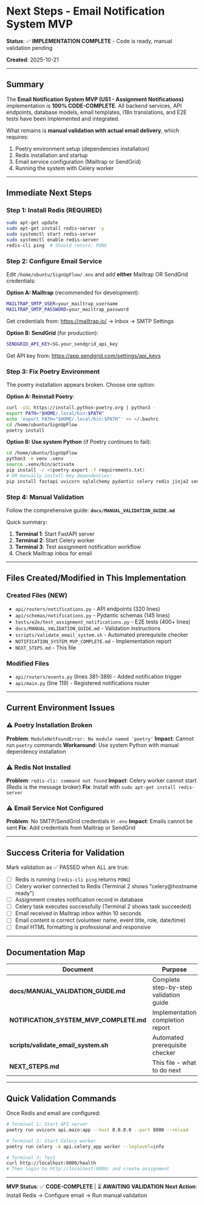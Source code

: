 # Next Steps - Email Notification System MVP

**Status**: ✅ **IMPLEMENTATION COMPLETE** - Code is ready, manual validation pending

**Created**: 2025-10-21

---

## Summary

The **Email Notification System MVP (US1 - Assignment Notifications)** implementation is **100% CODE-COMPLETE**. All backend services, API endpoints, database models, email templates, i18n translations, and E2E tests have been implemented and integrated.

What remains is **manual validation with actual email delivery**, which requires:
1. Poetry environment setup (dependencies installation)
2. Redis installation and startup
3. Email service configuration (Mailtrap or SendGrid)
4. Running the system with Celery worker

---

## Immediate Next Steps

### Step 1: Install Redis (REQUIRED)

```bash
sudo apt-get update
sudo apt-get install redis-server -y
sudo systemctl start redis-server
sudo systemctl enable redis-server
redis-cli ping  # Should return: PONG
```

### Step 2: Configure Email Service

Edit `/home/ubuntu/SignUpFlow/.env` and add **either** Mailtrap OR SendGrid credentials:

**Option A: Mailtrap** (recommended for development):
```bash
MAILTRAP_SMTP_USER=your_mailtrap_username
MAILTRAP_SMTP_PASSWORD=your_mailtrap_password
```

Get credentials from: https://mailtrap.io/ → Inbox → SMTP Settings

**Option B: SendGrid** (for production):
```bash
SENDGRID_API_KEY=SG.your_sendgrid_api_key
```

Get API key from: https://app.sendgrid.com/settings/api_keys

### Step 3: Fix Poetry Environment

The poetry installation appears broken. Choose one option:

**Option A: Reinstall Poetry**:
```bash
curl -sSL https://install.python-poetry.org | python3 -
export PATH="$HOME/.local/bin:$PATH"
echo 'export PATH="$HOME/.local/bin:$PATH"' >> ~/.bashrc
cd /home/ubuntu/SignUpFlow
poetry install
```

**Option B: Use system Python** (if Poetry continues to fail):
```bash
cd /home/ubuntu/SignUpFlow
python3 -m venv .venv
source .venv/bin/activate
pip install -r <(poetry export -f requirements.txt)
# OR manually install key dependencies:
pip install fastapi uvicorn sqlalchemy pydantic celery redis jinja2 sendgrid python-dotenv
```

### Step 4: Manual Validation

Follow the comprehensive guide: **`docs/MANUAL_VALIDATION_GUIDE.md`**

Quick summary:
1. **Terminal 1**: Start FastAPI server
2. **Terminal 2**: Start Celery worker
3. **Terminal 3**: Test assignment notification workflow
4. Check Mailtrap inbox for email

---

## Files Created/Modified in This Implementation

### Created Files (NEW)
- `api/routers/notifications.py` - API endpoints (320 lines)
- `api/schemas/notifications.py` - Pydantic schemas (145 lines)
- `tests/e2e/test_assignment_notifications.py` - E2E tests (400+ lines)
- `docs/MANUAL_VALIDATION_GUIDE.md` - Validation instructions
- `scripts/validate_email_system.sh` - Automated prerequisite checker
- `NOTIFICATION_SYSTEM_MVP_COMPLETE.md` - Implementation report
- `NEXT_STEPS.md` - This file

### Modified Files
- `api/routers/events.py` (lines 381-389) - Added notification trigger
- `api/main.py` (line 119) - Registered notifications router

---

## Current Environment Issues

### ⚠️ Poetry Installation Broken
**Problem**: `ModuleNotFoundError: No module named 'poetry'`
**Impact**: Cannot run `poetry` commands
**Workaround**: Use system Python with manual dependency installation

### ⚠️ Redis Not Installed
**Problem**: `redis-cli: command not found`
**Impact**: Celery worker cannot start (Redis is the message broker)
**Fix**: Install with `sudo apt-get install redis-server`

### ⚠️ Email Service Not Configured
**Problem**: No SMTP/SendGrid credentials in `.env`
**Impact**: Emails cannot be sent
**Fix**: Add credentials from Mailtrap or SendGrid

---

## Success Criteria for Validation

Mark validation as ✅ PASSED when ALL are true:

- [ ] Redis is running (`redis-cli ping` returns `PONG`)
- [ ] Celery worker connected to Redis (Terminal 2 shows "celery@hostname ready")
- [ ] Assignment creates notification record in database
- [ ] Celery task executes successfully (Terminal 2 shows task succeeded)
- [ ] Email received in Mailtrap inbox within 10 seconds
- [ ] Email content is correct (volunteer name, event title, role, date/time)
- [ ] Email HTML formatting is professional and responsive

---

## Documentation Map

| Document | Purpose |
|----------|---------|
| **docs/MANUAL_VALIDATION_GUIDE.md** | Complete step-by-step validation guide |
| **NOTIFICATION_SYSTEM_MVP_COMPLETE.md** | Implementation completion report |
| **scripts/validate_email_system.sh** | Automated prerequisite checker |
| **NEXT_STEPS.md** | This file - what to do next |

---

## Quick Validation Commands

Once Redis and email are configured:

```bash
# Terminal 1: Start API server
poetry run uvicorn api.main:app --host 0.0.0.0 --port 8000 --reload

# Terminal 2: Start Celery worker
poetry run celery -A api.celery_app worker --loglevel=info

# Terminal 3: Test
curl http://localhost:8000/health
# Then login to http://localhost:8000/ and create assignment
```

---

**MVP Status**: ✅ **CODE-COMPLETE** | ⏳ **AWAITING VALIDATION**
**Next Action**: Install Redis → Configure email → Run manual validation
